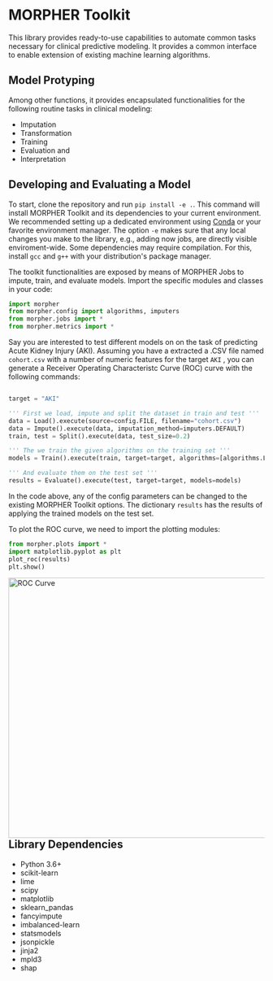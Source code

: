 # MORPHER Toolkit

This library provides ready-to-use capabilities to automate common tasks necessary for clinical predictive modeling. It provides a common interface to enable extension of existing machine learning algorithms.

## Model Protyping

Among other functions, it provides encapsulated functionalities for the following routine tasks in clinical modeling:

*   Imputation
*   Transformation
*   Training
*   Evaluation and
*   Interpretation

## Developing and Evaluating a Model

To start, clone the repository and run `pip install -e .`. This command will install MORPHER Toolkit and its dependencies to your current environment. We recommended setting up a dedicated environment using [Conda](https://docs.conda.io/projects/conda/en/latest/user-guide/install/download.html "Conda") or your favorite environment manager. The option `-e` makes sure that any local changes you make to the library, e.g., adding now jobs, are directly visible enviroment-wide.
Some dependencies may require compilation. For this, install `gcc` and `g++` with your distribution's package manager.

The toolkit functionalities are exposed by means of MORPHER Jobs to impute, train, and evaluate models. Import the specific modules and classes in your code:

```python
import morpher
from morpher.config import algorithms, imputers
from morpher.jobs import *
from morpher.metrics import *
```

Say you are interested to test different models on on the task of predicting Acute Kidney Injury (AKI). Assuming you have a extracted a .CSV file named `cohort.csv` with a number of numeric features for the target `AKI` , you can generate a Receiver Operating Characteristc Curve (ROC) curve with the following commands:

```python

target = "AKI"

''' First we load, impute and split the dataset in train and test '''
data = Load().execute(source=config.FILE, filename="cohort.csv")
data = Impute().execute(data, imputation_method=imputers.DEFAULT)
train, test = Split().execute(data, test_size=0.2)

''' The we train the given algorithms on the training set '''
models = Train().execute(train, target=target, algorithms=[algorithms.LR, algorithms.DT, algorithms.RF, algorithms.GBDT, algorithms.MLP])

''' And evaluate them on the test set '''
results = Evaluate().execute(test, target=target, models=models)
```

In the code above, any of the config parameters can be changed to the existing MORPHER Toolkit options. The dictionary `results` has the results of applying the trained models on the test set.

To plot the ROC curve, we need to import the plotting modules:

```python
from morpher.plots import *
import matplotlib.pyplot as plt
plot_roc(results)
plt.show()
```

<img src="https://i.ibb.co/M9TpM5F/roc.png"
     alt="ROC Curve"
     style="float: left; margin-right: 10px;" width="512" />


## Library Dependencies

*   Python 3.6+
*   scikit-learn
*   lime
*   scipy
*   matplotlib
*   sklearn_pandas
*   fancyimpute
*   imbalanced-learn
*   statsmodels
*   jsonpickle
*   jinja2
*   mpld3
*   shap
